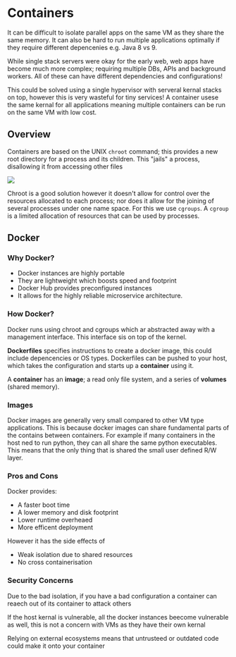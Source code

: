 # Containers

It can be difficult to isolate parallel apps on the same VM as they share the same memory. It can also be hard to run multiple applications optimally if they require different depencenies e.g. Java 8 vs 9. 

While single stack servers were okay for the early web, web apps have become much more complex; requiring multiple DBs, APIs and background workers. All of these can have different dependencies and configurations! 

This could be solved using a single hypervisor with serveral kernal stacks on top, however this is very wasteful for tiny services! A container usese the same kernal for all applications meaning multiple containers can be run on the same VM with low cost. 

## Overview

Containers are based on the UNIX `chroot` command; this provides a new root directory for a process and its children. This "jails" a process, disallowing it from accessing other files

![](chroot.png)

Chroot is a good solution however it doesn't allow for control over the resources allocated to each process; nor does it allow for the joining of several processes under one name space. For this we use `cgroups`. A `cgroup` is a limited allocation of resources that can be used by processes.

## Docker

### Why Docker?

* Docker instances are highly portable
* They are lightweight which boosts speed and footprint
* Docker Hub provides preconfigured instances
* It allows for the highly reliable microservice architecture. 

### How Docker? 

Docker runs using chroot and cgroups which ar abstracted away with a management interface. This interface sis on top of the kernel.

**Dockerfiles** specifies instructions to create a docker image, this could include depencencies or OS types. Dockerfiles can be pushed to your host, which takes the configuration and starts up a **container** using it.

A **container** has an **image**; a read only file system, and a series of **volumes** (shared memory).

### Images

Docker images are generally very small compared to other VM type applications. This is because docker images can share fundamental parts of the contains between containers. For example if many containers in the host ned to run python, they can all share the same python executables. This means that the only thing that is shared the small user defined R/W layer. 

### Pros and Cons

Docker provides:
* A faster boot time
* A lower memory and disk footprint
* Lower runtime overheaed
* More efficent deployment

However it has the side effects of 
* Weak isolation due to shared resources
* No cross containerisation

### Security Concerns
Due to the bad isolation, if you have a bad configuration a container can reaech out of its container to attack others

If the host kernal is vulnerable, all the docker instances beecome vulnerable as well, this is not a concern with VMs as they have their own kernal

Relying on external ecosystems means that untrusteed or outdated code could make it onto your container




